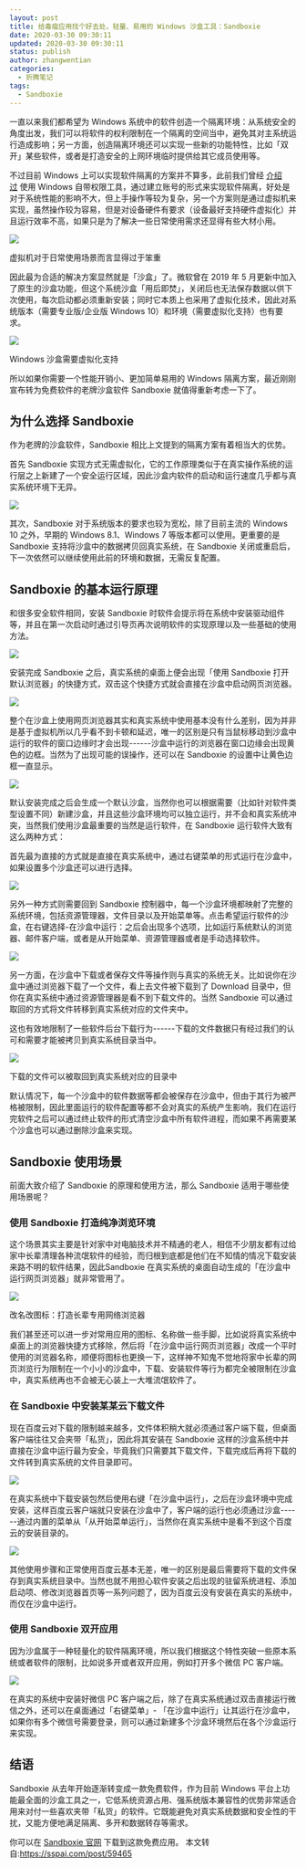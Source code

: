 ```yaml
---
layout: post
title: 给毒瘤应用找个好去处，轻量、易用的 Windows 沙盒工具：Sandboxie
date: 2020-03-30 09:30:11
updated: 2020-03-30 09:30:11
status: publish
author: zhangwentian
categories: 
  - 折腾笔记
tags: 
  - Sandboxie
---
```



一直以来我们都希望为 Windows 系统中的软件创造一个隔离环境：从系统安全的角度出发，我们可以将软件的权利限制在一个隔离的空间当中，避免其对主系统运行造成影响；另一方面，创造隔离环境还可以实现一些新的功能特性，比如「双开」某些软件，或者是打造安全的上网环境临时提供给其它成员使用等。

不过目前 Windows 上可以实现软件隔离的方案并不算多，此前我们曾经 [介绍过](https://sspai.com/post/58668) 使用 Windows 自带权限工具，通过建立账号的形式来实现软件隔离，好处是对于系统性能的影响不大，但上手操作等较为复杂，另一个方案则是通过虚拟机来实现，虽然操作较为容易，但是对设备硬件有要求（设备最好支持硬件虚拟化）并且运行效率不高，如果只是为了解决一些日常使用需求还显得有些大材小用。

![](https://cdn.sspai.com/2020/03/14/276ebc4fe26aed0bebc476f888f07ff2.png?imageView2/2/w/1120/q/90/interlace/1/ignore-error/1)

虚拟机对于日常使用场景而言显得过于笨重

因此最为合适的解决方案显然就是「沙盒」了。微软曾在 2019 年 5 月更新中加入了原生的沙盒功能，但这个系统沙盒「用后即焚」，关闭后也无法保存数据以供下次使用，每次启动都必须重新安装；同时它本质上也采用了虚拟化技术，因此对系统版本（需要专业版/企业版 Windows 10）和环境（需要虚拟化支持）也有要求。

![](https://cdn.sspai.com/2020/03/29/f565d87222a1f405a7edbfcac438b09d.png?imageView2/2/w/1120/q/90/interlace/1/ignore-error/1)

Windows 沙盒需要虚拟化支持

所以如果你需要一个性能开销小、更加简单易用的 Windows 隔离方案，最近刚刚宣布转为免费软件的老牌沙盒软件 Sandboxie 就值得重新考虑一下了。

为什么选择 Sandboxie
---------------

作为老牌的沙盒软件，Sandboxie 相比上文提到的隔离方案有着相当大的优势。

首先 Sandboxie 实现方式无需虚拟化，它的工作原理类似于在真实操作系统的运行层之上新建了一个安全运行区域，因此沙盒内软件的启动和运行速度几乎都与真实系统环境下无异。

![](https://cdn.sspai.com/2020/03/14/e00a52fbc6f2f0f4ff9747271fca6e3c.png?imageView2/2/w/1120/q/90/interlace/1/ignore-error/1)

其次，Sandboxie 对于系统版本的要求也较为宽松，除了目前主流的 Windows 10 之外，早期的 Windows 8.1、Windows 7 等版本都可以使用。更重要的是 Sandboxie 支持将沙盒中的数据拷贝回真实系统，在 Sandboxie 关闭或重启后，下一次依然可以继续使用此前的环境和数据，无需反复配置。

Sandboxie 的基本运行原理
-----------------

和很多安全软件相同，安装 Sandboxie 时软件会提示将在系统中安装驱动组件等，并且在第一次启动时通过引导页再次说明软件的实现原理以及一些基础的使用方法。

![](https://cdn.sspai.com/2020/03/14/bda7f87ad2a0219c16d79759d57facb2.gif?imageView2/2/w/1120/q/90/interlace/1/ignore-error/1)

安装完成 Sandboxie 之后，真实系统的桌面上便会出现「使用 Sandboxie 打开默认浏览器」的快捷方式，双击这个快捷方式就会直接在沙盒中启动网页浏览器。

![](https://cdn.sspai.com/2020/03/14/f0bf9edeeb4875f23bb00b481a248401.png?imageView2/2/w/1120/q/90/interlace/1/ignore-error/1)

整个在沙盒上使用网页浏览器其实和真实系统中使用基本没有什么差别，因为并非是基于虚拟机所以几乎看不到卡顿和延迟，唯一的区别是只有当鼠标移动到沙盒中运行的软件的窗口边缘时才会出现------沙盒中运行的浏览器在窗口边缘会出现黄色的边框。当然为了出现可能的误操作，还可以在 Sandboxie 的设置中让黄色边框一直显示。

![](https://cdn.sspai.com/2020/03/14/b7df3146b00423b83ec600b632b2a750.png?imageView2/2/w/1120/q/90/interlace/1/ignore-error/1)

默认安装完成之后会生成一个默认沙盒，当然你也可以根据需要（比如针对软件类型设置不同）新建沙盒，并且这些沙盒环境均可以独立运行，并不会和真实系统冲突，当然我们使用沙盒最重要的当然是运行软件，在 Sandboxie 运行软件大致有这么两种方式：

首先最为直接的方式就是直接在真实系统中，通过右键菜单的形式运行在沙盒中，如果设置多个沙盒还可以进行选择。

![](https://cdn.sspai.com/2020/03/14/4b9a1fe5c3df35adc300a774b71d2679.png?imageView2/2/w/1120/q/90/interlace/1/ignore-error/1)

另外一种方式则需要回到 Sandboxie 控制器中，每一个沙盒环境都映射了完整的系统环境，包括资源管理器，文件目录以及开始菜单等。点击希望运行软件的沙盒，在右键选择-在沙盒中运行：之后会出现多个选项，比如运行系统默认的浏览器、邮件客户端，或者是从开始菜单、资源管理器或者是手动选择软件。

![](https://cdn.sspai.com/2020/03/14/933318cf1e0182c92b1b3a254664de86.png?imageView2/2/w/1120/q/90/interlace/1/ignore-error/1)

另一方面，在沙盒中下载或者保存文件等操作则与真实的系统无关。比如说你在沙盒中通过浏览器下载了一个文件，看上去文件被下载到了 Download 目录中，但你在真实系统中通过资源管理器是看不到下载文件的。当然 Sandboxie 可以通过取回的方式将文件转移到真实系统对应的文件夹中。

这也有效地限制了一些软件后台下载行为------下载的文件数据只有经过我们的认可和需要才能被拷贝到真实系统目录当中。

![](https://cdn.sspai.com/2020/03/14/4a93e3e15d63c29a9798ec388e1c1197.png?imageView2/2/w/1120/q/90/interlace/1/ignore-error/1)

下载的文件可以被取回到真实系统对应的目录中

默认情况下，每一个沙盒中的软件数据等都会被保存在沙盒中，但由于其行为被严格被限制，因此里面运行的软件配置等都不会对真实的系统产生影响，我们在运行完软件之后可以通过终止软件的形式清空沙盒中所有软件进程，而如果不再需要某个沙盒也可以通过删除沙盒来实现。

Sandboxie 使用场景
--------------

前面大致介绍了 Sandboxie 的原理和使用方法，那么 Sandboxie 适用于哪些使用场景呢？

### 使用 Sandboxie 打造纯净浏览环境

这个场景其实主要是针对家中对电脑技术并不精通的老人，相信不少朋友都有过给家中长辈清理各种流氓软件的经验，而归根到底都是他们在不知情的情况下载安装来路不明的软件结果，因此Sandboxie 在真实系统的桌面自动生成的「在沙盒中运行网页浏览器」就非常管用了。

![](https://cdn.sspai.com/2020/03/14/25542f377a7b36c460ae1629c47e22cb.png?imageView2/2/w/1120/q/90/interlace/1/ignore-error/1)

改名改图标：打造长辈专用网络浏览器

我们甚至还可以进一步对常用应用的图标、名称做一些手脚，比如说将真实系统中桌面上的浏览器快捷方式移除，然后将「在沙盒中运行网页浏览器」改成一个平时使用的浏览器名称，顺便将图标也更换一下，这样神不知鬼不觉地将家中长辈的网页浏览行为限制在一个小小的沙盒中，下载、安装软件等行为都完全被限制在沙盒中，真实系统再也不会被无心装上一大堆流氓软件了。

### 在 Sandboxie 中安装某某云下载文件

现在百度云对下载的限制越来越多，文件体积稍大就必须通过客户端下载，但桌面客户端往往又会夹带「私货」，因此将其安装在 Sandboxie 这样的沙盒系统中并直接在沙盒中运行最为安全，毕竟我们只需要其下载文件，下载完成后再将下载的文件转到真实系统的文件目录即可。

![](https://cdn.sspai.com/2020/03/14/9295ddd250ad473de927048db8fabb89.png?imageView2/2/w/1120/q/90/interlace/1/ignore-error/1)

在真实系统中下载安装包然后使用右键「在沙盒中运行」，之后在沙盒环境中完成安装，这样百度云客户端就只安装在沙盒中了，客户端的运行也必须通过沙盒------通过内置的菜单从「从开始菜单运行」，当然你在真实系统中是看不到这个百度云的安装目录的。

![](https://cdn.sspai.com/2020/03/14/3d2af3915dd23b04132c8a9263608103.png?imageView2/2/w/1120/q/90/interlace/1/ignore-error/1)

其他使用步骤和正常使用百度云基本无差，唯一的区别是最后需要将下载的文件保存到真实系统目录中。当然也就不用担心软件安装之后出现的驻留系统进程、添加启动项、修改浏览器首页等一系列问题了，因为百度云没有安装在真实的系统中，而仅在沙盒中运行。

### 使用 Sandboxie 双开应用

因为沙盒属于一种轻量化的软件隔离环境，所以我们根据这个特性突破一些原本系统或者软件的限制，比如说多开或者双开应用，例如打开多个微信 PC 客户端。

![](https://cdn.sspai.com/2020/03/14/66699896c3b4d314839aca4415fcd85b.png?imageView2/2/w/1120/q/90/interlace/1/ignore-error/1)

在真实的系统中安装好微信 PC 客户端之后，除了在真实系统通过双击直接运行微信之外，还可以在桌面通过「右键菜单」- 「在沙盒中运行」让其运行在沙盒中，如果你有多个微信号需要登录，则可以通过新建多个沙盒环境然后在各个沙盒运行来实现。

结语
--

Sandboxie 从去年开始逐渐转变成一款免费软件，作为目前 Windows 平台上功能最全面的沙盒工具之一，它低系统资源占用、强系统版本兼容性的优势非常适合用来对付一些喜欢夹带「私货」的软件。它既能避免对真实系统数据和安全性的干扰，又能方便地满足隔离、多开和数据转存等需求。

你可以在 [Sandboxie 官网](https://www.sandboxie.com/) 下载到这款免费应用。
本文转自:<https://sspai.com/post/59465>